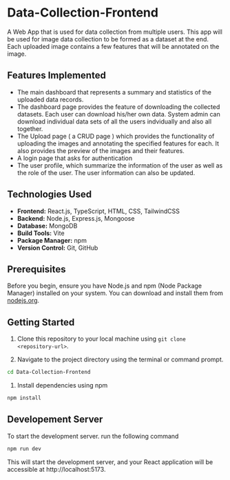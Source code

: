 # Data-Collection-Frontend

A Web App that is used for data collection from multiple users. This app will be used for image data collection to be formed as a dataset at the end. 
Each uploaded image contains a few features that will be annotated on the image.

## Features Implemented
- The main dashboard that represents a summary and statistics of the uploaded data records.
- The dashboard page provides the feature of downloading the collected datasets. Each user can download his/her own data. System admin can download individual data sets of all the users indvidually and also all together.
- The Upload page ( a CRUD page ) which provides the functionality of uploading the images and annotating the specified features for each. It also provides the preview of the images and their features.
- A login page that asks for authentication
- The user profile, which summarize the information of the user as well as the role of the user. The user information can also be updated.

 

## Technologies Used

- **Frontend:** React.js, TypeScript, HTML, CSS, TailwindCSS
- **Backend:** Node.js, Express.js, Mongoose
- **Database:** MongoDB
- **Build Tools:** Vite
- **Package Manager:** npm
- **Version Control:** Git, GitHub


## Prerequisites

Before you begin, ensure you have Node.js and npm (Node Package Manager) installed on your system. You can download and install them from [nodejs.org](https://nodejs.org/).

## Getting Started

1. Clone this repository to your local machine using `git clone <repository-url>`.

2. Navigate to the project directory using the terminal or command prompt.

```bash
cd Data-Collection-Frontend
```


1. Install dependencies using npm

```bash
npm install
```

## Developement Server
To start the development server. run the following command

```bash
npm run dev
```

This will start the development server, and your React application will be accessible at http://localhost:5173.


